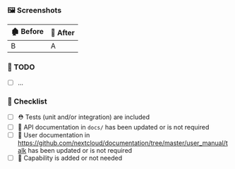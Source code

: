 ### 🖼️ Screenshots

🏚️ Before | 🏡 After
---|---
B | A


### 🚧 TODO

- [ ] ...

### 🏁 Checklist

- [ ] ⛑️ Tests (unit and/or integration) are included
- [ ] 📘 API documentation in `docs/` has been updated or is not required
- [ ] 📗 User documentation in https://github.com/nextcloud/documentation/tree/master/user_manual/talk has been updated or is not required
- [ ] 🔖 Capability is added or not needed 
